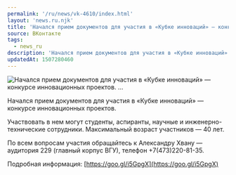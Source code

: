```yaml
---
permalink: '/ru/news/vk-4610/index.html'
layout: 'news.ru.njk'
title: 'Начался прием документов для участия в «Кубке инноваций» — конкурсе инновационных проектов.    …'
source: ВКонтакте
tags:
  - news_ru
description: 'Начался прием документов для участия в «Кубке инноваций» — конкурсе инновационных проектов.    …'
updatedAt: 1507280460
---
```

![Начался прием документов для участия в «Кубке инноваций» — конкурсе инновационных проектов.    …](https://sun9-29.userapi.com/impf/c639920/v639920212/4b5fb/ucaRgMOk6TU.jpg?size=1280x720&quality=96&sign=6054cc0f24cdac1984aec3fb60fc99ad&c_uniq_tag=idF_0hA3bd6prE1qhxktw5W7gi3aLFycZX3pbMJI_Zo&type=album)

Начался прием документов для участия в «Кубке инноваций» — конкурсе инновационных проектов.

Участвовать в нем могут студенты, аспиранты, научные и инженерно-технические сотрудники. Максимальный возраст участников — 40 лет.

По всем вопросам участия обращайтесь к Александру Хвану — аудитория 229 (главный корпус ВГУ), телефон +7(473)220-81-35.

Подробная информация: [https://goo.gl/i5GpgX](https://goo.gl/i5GpgX)
